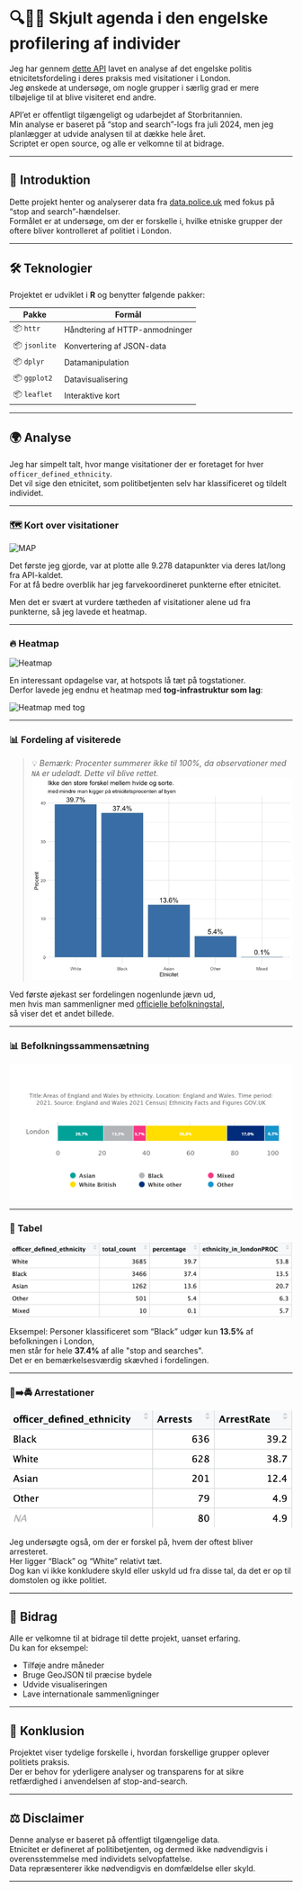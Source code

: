 # 🔍👮‍♂️ Skjult agenda i den engelske profilering af individer

Jeg har gennem [dette API](https://data.police.uk/docs/) lavet en analyse af det engelske politis etnicitetsfordeling i deres praksis med visitationer i London.  
Jeg ønskede at undersøge, om nogle grupper i særlig grad er mere tilbøjelige til at blive visiteret end andre.

API’et er offentligt tilgængeligt og udarbejdet af Storbritannien.  
Min analyse er baseret på “stop and search”-logs fra juli 2024, men jeg planlægger at udvide analysen til at dække hele året.  
Scriptet er open source, og alle er velkomne til at bidrage.

---

## 📌 Introduktion

Dette projekt henter og analyserer data fra [data.police.uk](https://data.police.uk/) med fokus på “stop and search”-hændelser.  
Formålet er at undersøge, om der er forskelle i, hvilke etniske grupper der oftere bliver kontrolleret af politiet i London.

---

## 🛠 Teknologier

Projektet er udviklet i **R** og benytter følgende pakker:

| Pakke       | Formål                        |
|-------------|-------------------------------|
| 📦 `httr`      | Håndtering af HTTP-anmodninger |
| 📦 `jsonlite`  | Konvertering af JSON-data     |
| 📦 `dplyr`     | Datamanipulation              |
| 📦 `ggplot2`   | Datavisualisering             |
| 📦 `leaflet`   | Interaktive kort               |

---

## 🌍 Analyse

Jeg har simpelt talt, hvor mange visitationer der er foretaget for hver `officer_defined_ethnicity`.  
Det vil sige den etnicitet, som politibetjenten selv har klassificeret og tildelt individet.

---

### 🗺 Kort over visitationer

![MAP](IMG/map.png)

Det første jeg gjorde, var at plotte alle 9.278 datapunkter via deres lat/long fra API-kaldet.  
For at få bedre overblik har jeg farvekoordineret punkterne efter etnicitet.

Men det er svært at vurdere tætheden af visitationer alene ud fra punkterne, så jeg lavede et heatmap.

---

### 🔥 Heatmap

![Heatmap](IMG/heatmap.png)

En interessant opdagelse var, at hotspots lå tæt på togstationer.  
Derfor lavede jeg endnu et heatmap med **tog-infrastruktur som lag**:

![Heatmap med tog](IMG/heatmaprails.png)



---

### 📊 Fordeling af visiterede

> 💡 *Bemærk: Procenter summerer ikke til 100%, da observationer med `NA` er udeladt. Dette vil blive rettet.*
![Fordeling](IMG/ProcPlot.jpeg)

Ved første øjekast ser fordelingen nogenlunde jævn ud,  
men hvis man sammenligner med [officielle befolkningstal](https://www.ethnicity-facts-figures.service.gov.uk/uk-population-by-ethnicity/national-and-regional-populations/regional-ethnic-diversity/latest/),  
så viser det et andet billede.

---

### 📊 Befolkningssammensætning

![service.gov.uk](IMG/Ethnicity.png)

---

### 📌 Tabel

![Tabel](IMG/proc.png)

Eksempel: Personer klassificeret som “Black” udgør kun **13.5%** af befolkningen i London,  
men står for hele **37.4%** af alle "stop and searches".  
Det er en bemærkelsesværdig skævhed i fordelingen.

---

### 👤➡️🚔 Arrestationer

![Arrests](IMG/arrestratebyETH.png)

Jeg undersøgte også, om der er forskel på, hvem der oftest bliver arresteret.  
Her ligger “Black” og “White” relativt tæt.  
Dog kan vi ikke konkludere skyld eller uskyld ud fra disse tal, da det er op til domstolen og ikke politiet.


---

## 🤝 Bidrag

Alle er velkomne til at bidrage til dette projekt, uanset erfaring.  
Du kan for eksempel:

- Tilføje andre måneder
- Bruge GeoJSON til præcise bydele
- Udvide visualiseringen
- Lave internationale sammenligninger

---

## 🧠 Konklusion

Projektet viser tydelige forskelle i, hvordan forskellige grupper oplever politiets praksis.  
Der er behov for yderligere analyser og transparens for at sikre retfærdighed i anvendelsen af stop-and-search.

---

## ⚖️ Disclaimer

Denne analyse er baseret på offentligt tilgængelige data.  
Etnicitet er defineret af politibetjenten, og dermed ikke nødvendigvis i overensstemmelse med individets selvopfattelse.  
Data repræsenterer ikke nødvendigvis en domfældelse eller skyld.

---
